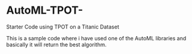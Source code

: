 # AutoML-TPOT-
Starter Code using TPOT on a Titanic Dataset


This is a sample code where i have used one of the AutoML libraries and basically it will return the best algorithm.
